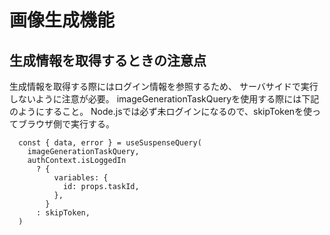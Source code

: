 # 画像生成機能

## 生成情報を取得するときの注意点

生成情報を取得する際にはログイン情報を参照するため、
サーバサイドで実行しないように注意が必要。
imageGenerationTaskQueryを使用する際には下記のようにすること。
Node.jsでは必ず未ログインになるので、skipTokenを使ってブラウザ側で実行する。

```
  const { data, error } = useSuspenseQuery(
    imageGenerationTaskQuery,
    authContext.isLoggedIn
      ? {
          variables: {
            id: props.taskId,
          },
        }
      : skipToken,
  )
```

